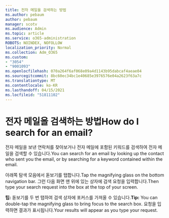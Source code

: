 ```yaml
---
title: 전자 메일을 검색하는 방법
ms.author: pebaum
author: pebaum
manager: scotv
ms.audience: Admin
ms.topic: article
ms.service: o365-administration
ROBOTS: NOINDEX, NOFOLLOW
localization_priority: Normal
ms.collection: Adm_O365
ms.custom:
- "3054"
- "9001093"
ms.openlocfilehash: 070a264f6af068e09a4d1143b95dabcaf4aeae04
ms.sourcegitcommit: 8bc60ec34bc1e40685e3976576e04a2623f63a7c
ms.translationtype: MT
ms.contentlocale: ko-KR
ms.lasthandoff: 04/15/2021
ms.locfileid: "51811102"
---
```

# <a name="how-do-i-search-for-an-email"></a><span data-ttu-id="4842b-102">전자 메일을 검색하는 방법</span><span class="sxs-lookup"><span data-stu-id="4842b-102">How do I search for an email?</span></span>

<span data-ttu-id="4842b-103">전자 메일을 보낸 연락처를 찾아보거나 전자 메일에 포함된 키워드를 검색하여 전자 메일을 검색할 수 있습니다.</span><span class="sxs-lookup"><span data-stu-id="4842b-103">You can search for an email by looking up the contact who sent you the email, or by searching for a keyword contained within the email.</span></span>

<span data-ttu-id="4842b-104">아래쪽 탐색 모음에서 돋보기를 탭합니다.</span><span class="sxs-lookup"><span data-stu-id="4842b-104">Tap the magnifying glass on the bottom navigation bar.</span></span> <span data-ttu-id="4842b-105">그런 다음 화면 맨 위에 있는 상자에 검색 요청을 입력합니다.</span><span class="sxs-lookup"><span data-stu-id="4842b-105">Then type your search request into the box at the top of your screen.</span></span> 

<span data-ttu-id="4842b-106">**팁:** 돋보기를 두 번 탭하여 검색 상자에 포커스를 가져올 수 있습니다.</span><span class="sxs-lookup"><span data-stu-id="4842b-106">**Tip:** You can double-tap the magnifying glass to bring focus to the search box.</span></span> <span data-ttu-id="4842b-107">요청을 입력하면 결과가 표시됩니다.</span><span class="sxs-lookup"><span data-stu-id="4842b-107">Your results will appear as you type your request.</span></span> 
